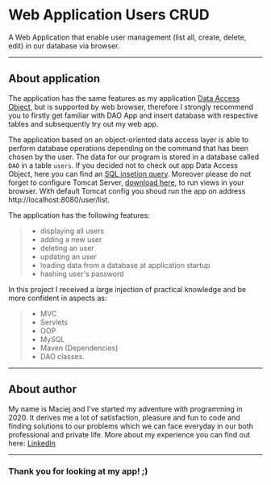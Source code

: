 # Web Application Users CRUD
A Web Application that enable user management (list all, create, delete, edit) in our database via browser. 

---

## About application

The application has the same features as my application [Data Access Object](https://github.com/MaciejKuchciak/Data-Access-Object), but is supported by web browser, therefore I strongly recommend you to firstly get familiar with DAO App and insert database with respective tables and subsequently try out my web app.

The application based on an object-oriented data access layer is able to perform database operations depending on the command that has been chosen by the user. The data for our program is stored in a database called `DAO` in a table `users`. If you decided not to check out app Data Access Object, here you can find an [SQL insetion query](https://github.com/MaciejKuchciak/Data-Access-Object/blob/main/insertion.sql). Moreover please do not forget to configure Tomcat Server, [download here](https://tomcat.apache.org/download-90.cgi), to run views in your browser. With default Tomcat config you shoud run the app on address http://localhost:8080/user/list.

The application has the following features:
> - displaying all users
> - adding a new user
> - deleting an user
> - updating an user
> - loading data from a database at application startup
> - hashing user's password

In this project I received a large injection of practical knowledge and be more confident in aspects as:
> - MVC
> - Servlets
> - OOP
> - MySQL
> - Maven (Dependencies)
> - DAO classes.

---

## About author

My name is Maciej and I've started my adventure with programming in 2020. It derives me a lot of satisfaction, pleasure and fun to code and finding solutions to our problems which we can face everyday in our both professional and private life.
More about my experience you can find out here: [LinkedIn](https://www.linkedin.com/in/maciejkuchciak/)

---

### Thank you for looking at my app! ;)
